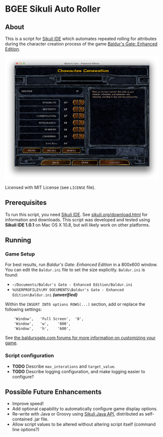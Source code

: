 # BGEE Sikuli Auto Roller

## About
This is a script for [Sikuli IDE](http://www.sikuli.org) which automates repeated rolling for attributes during the character creation process of the game [Baldur's Gate: Enhanced Edition](http://www.baldursgate.com).

![BGEE Character Generation Screenshot](BGEE_character_generation_screenshot.png)

Licensed with MIT License (see `LICENSE` file).

## Prerequisites
To run this script, you need [Sikuli IDE](http://www.sikuli.org).  See  [sikuli.org/download.html](http://www.sikuli.org/download.html) for information and downloads.  This script was developed and tested using **Sikuli IDE 1.0.1** on Mac OS X 10.8, but will likely work on other platforms.

## Running

### Game Setup
For best results, run *Baldur's Gate: Enhanced Edition* in a 800x600 window.  You can edit the `Baldur.ini` file to set the size explicitly.  `Baldur.ini` is found:

* `~/Documents/Baldur's Gate - Enhanced Edition/Baldur.ini`
* `%USERPROFILE%\MY DOCUMENTS\Baldur's Gate - Enhanced Edition\Baldur.ini` ***(unverified)***

Within the `INSERT INTO options ROWS(...)` section, add or replace the following settings:

    	'Window',	'Full Screen',	'0',
    	'Window',	'w',	'800',
    	'Window',	'h',	'600',

See [the baldursgate.com forums for more information on customizing your game](http://forum.baldursgate.com/discussion/8317/how-to-manually-customize-your-game).

### Script configuration
* **TODO** Describe `max_interations` and `target_value`.
* **TODO** Describe logging configuration, and make logging easier to configure?

## Possible Future Enhancements
* Improve speed!
* Add optional capability to automatically configure game display options.
* Re-write with Java or Groovy using [Sikuli Java API](http://code.google.com/p/sikuli-api/), distributed as self-contained .jar file.
* Allow script values to be altered without altering script itself (command line options?)
